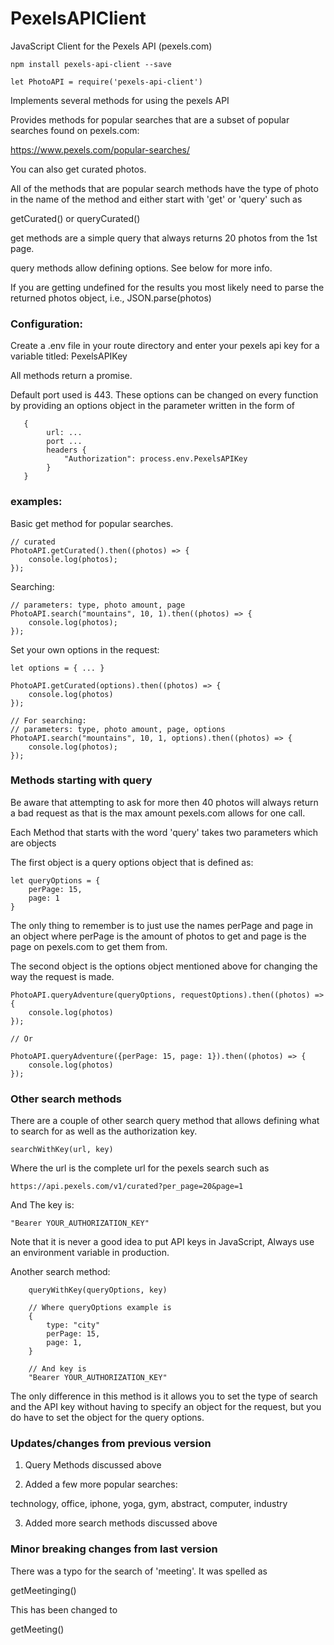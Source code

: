 # PexelsAPIClient
JavaScript Client for the Pexels API (pexels.com)

```
npm install pexels-api-client --save
```

```
let PhotoAPI = require('pexels-api-client')
```


Implements several methods for using the pexels API

Provides methods for popular searches that are a subset of popular searches
found on pexels.com:

https://www.pexels.com/popular-searches/

You can also get curated photos.

All of the methods that are popular search methods have the type of photo
in the name of the method and either start with 'get' or 'query' such as

getCurated() or queryCurated()

get methods are a simple query that always returns 20 photos from the 1st page.

query methods allow defining options. See below for more info.

If you are getting undefined for the results you most likely need to parse
the returned photos object, i.e., JSON.parse(photos)

### Configuration:

Create a .env file in your route directory and enter your
pexels api key for a variable titled: PexelsAPIKey

All methods return a promise.

Default port used is 443. These options
can be changed on every function by providing an options
object in the parameter written in the form of 

```
   {
        url: ...
        port ...
        headers {
            "Authorization": process.env.PexelsAPIKey
        }
   }
```


### examples: 

Basic get method for popular searches.

```
// curated
PhotoAPI.getCurated().then((photos) => {
    console.log(photos);
});
```


Searching:

```
// parameters: type, photo amount, page
PhotoAPI.search("mountains", 10, 1).then((photos) => {
    console.log(photos);
});
```

Set your own options in the request:

```
let options = { ... }

PhotoAPI.getCurated(options).then((photos) => {
    console.log(photos)
});

// For searching:
// parameters: type, photo amount, page, options
PhotoAPI.search("mountains", 10, 1, options).then((photos) => {
    console.log(photos);
});
```


### Methods starting with query

Be aware that attempting to ask for more then 40 photos will always return a bad
request as that is the max amount pexels.com allows for one call.

Each Method that starts with the word 'query' takes two parameters which are objects

The first object is a query options object that is defined as:

```
let queryOptions = {
    perPage: 15,
    page: 1
}
```

The only thing to remember is to just use the names perPage and page in an object where
perPage is the amount of photos to get and page is the page on pexels.com to get them from.


The second object is the options object mentioned above for changing the 
way the request is made.

```
PhotoAPI.queryAdventure(queryOptions, requestOptions).then((photos) => {
    console.log(photos)
});

// Or 

PhotoAPI.queryAdventure({perPage: 15, page: 1}).then((photos) => {
    console.log(photos)
});
```


### Other search methods

There are a couple of other search query method that allows defining what to search for as
well as the authorization key.


```
searchWithKey(url, key)
```
 
Where the url is the complete url for the pexels search such as


    https://api.pexels.com/v1/curated?per_page=20&page=1

And The key is:

    "Bearer YOUR_AUTHORIZATION_KEY"


Note that it is never a good idea to put API keys in JavaScript, Always use
an environment variable in production.

Another search method:

        queryWithKey(queryOptions, key)
        
        // Where queryOptions example is
        {
            type: "city"
            perPage: 15,
            page: 1,
        }
        
        // And key is 
        "Bearer YOUR_AUTHORIZATION_KEY"
        
        
The only difference in this method is it allows you to set the type of search
and the API key without having to specify an object for the request, but you
do have to set the object for the query options.


### Updates/changes from previous version

1. Query Methods discussed above

2. Added a few more popular searches:


technology, office, iphone, yoga, gym, abstract, computer, industry

3. Added more search methods discussed above


### Minor breaking changes from last version

There was a typo for the search of 'meeting'. It was spelled as

getMeetinging()

This has been changed to

getMeeting()
